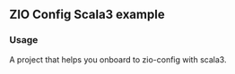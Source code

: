## ZIO Config Scala3 example

### Usage

A project that helps you onboard to zio-config with scala3.
